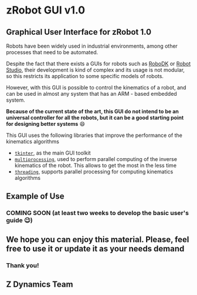 # **zRobot GUI v1.0**
## Graphical User Interface for zRobot 1.0

Robots have been widely used in industrial environments, among other processes that need to be automated.

Despite the fact that there exists a GUIs for robots such as [RoboDK](https://robodk.com/) or [Robot Studio](https://new.abb.com/products/robotics/robotstudio), their development is kind of complex and its usage is not modular, so this restricts its application to some specific models of robots.

However, with this GUI is possible to control the kinematics of a robot, and can be used in almost any system that has an ARM - based embedded system.

**Because of the current state of the art, this GUI do not intend to be an universal controller for all the robots, but it can be a good starting point for designing better systems** :smile:

This GUI uses the following libraries that improve the performance of the kinematics algorithms
 - [```tkinter```](https://docs.python.org/3.8/library/tkinter.html), as the main GUI toolkit
 - [```multiprocessing```](https://docs.python.org/3.8/library/multiprocessing.html), used to perform parallel computing of the inverse kinematics of the robot. This allows to get the most in the less time
 - [```threading```](https://docs.python.org/3.8/library/threading.html), supports parallel processing for computing kinematics algorithms

## Example of Use

### COMING SOON (at least two weeks to develop the basic user's guide :wink:)

## We hope you can enjoy this material. Please, feel free to use it or update it as your needs demand

### Thank you!
## **Z Dynamics Team**
